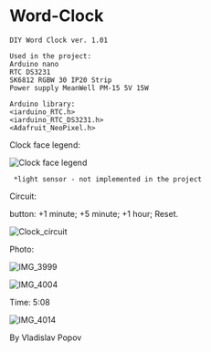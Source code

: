 # Word-Clock

    DIY Word Clock ver. 1.01
    
    Used in the project:
    Arduino nano
    RTC DS3231
    SK6812 RGBW 30 IP20 Strip
    Power supply MeanWell PM-15 5V 15W 
    
    Arduino library:
    <iarduino_RTC.h>
    <iarduino_RTC_DS3231.h>
    <Adafruit_NeoPixel.h>

Clock face legend:

![Clock face legend](https://user-images.githubusercontent.com/57004611/136710671-b5d0b22a-1689-4ee5-b3a9-e43075b941ad.png)

     *light sensor - not implemented in the project

Circuit:

button: +1 minute; +5 minute; +1 hour; Reset.

![Clock_circuit](https://user-images.githubusercontent.com/57004611/136710983-a4d87a30-0669-4c38-ae9d-c70aeec7af28.png)

Photo:

![IMG_3999](https://user-images.githubusercontent.com/57004611/136710193-847cdba0-7186-4b7f-a455-b7688d1bcac7.jpeg)

![IMG_4004](https://user-images.githubusercontent.com/57004611/136710241-38d9e386-dc05-4fae-b639-5d14ceb0c4eb.jpeg)

Time: 5:08

![IMG_4014](https://user-images.githubusercontent.com/57004611/136710839-40a32af2-10ab-4891-a837-c4c69a9cac31.jpeg)

By Vladislav Popov
